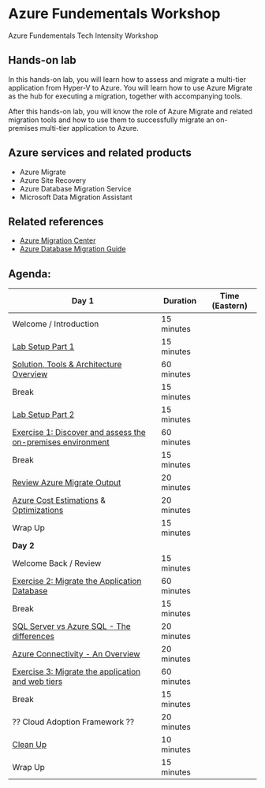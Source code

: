 # Azure Fundementals Workshop
Azure Fundementals Tech Intensity Workshop

## Hands-on lab

In this hands-on lab, you will learn how to assess and migrate a multi-tier application from Hyper-V to Azure. You will learn how to use Azure Migrate as the hub for executing a migration, together with accompanying tools.

After this hands-on lab, you will know the role of Azure Migrate and related migration tools and how to use them to successfully migrate an on-premises multi-tier application to Azure.

## Azure services and related products

- Azure Migrate
- Azure Site Recovery
- Azure Database Migration Service
- Microsoft Data Migration Assistant

## Related references

- [Azure Migration Center](https://azure.microsoft.com/migration)
- [Azure Database Migration Guide](https://aka.ms/datamigration)

## Agenda:

| Day 1                                                        | Duration   | Time (Eastern) |
| ------------------------------------------------------------ | ---------- | -------------- |
| Welcome / Introduction                                       | 15 minutes |                |
| [Lab Setup Part 1](/Hands-on%20lab/Setup.md#task-1-deploy-the-on-premises-environment) | 15 minutes |                |
| [Solution, Tools & Architecture Overview](/Whiteboard%20design%20session/WDS%20trainer%20presentation%20-%20Line-of-business%20application%20migration.pptx) | 60 minutes |                |
| Break                                                        | 15 minutes |                |
| [Lab Setup Part 2](/Hands-on%20lab/Setup.md#task-2-verify-the-on-premises-environment) | 15 minutes |                |
| [Exercise 1: Discover and assess the on-premises environment](/Hands-on%20lab/Migration.md#exercise-1-discover-and-assess-the-on-premises-environment) | 60 minutes |                |
| Break                                                        | 15 minutes |                |
| [Review Azure Migrate Output](/Hands-on%20lab/Migration.md#task-6-explore-dependency-visualization) | 20 minutes |                |
| [Azure Cost Estimations](https://docs.microsoft.com/en-us/azure/architecture/framework/cost/design-initial-estimate) & [Optimizations](https://docs.microsoft.com/en-us/azure/architecture/framework/cost/optimize-checklist) | 20 minutes |                |
| Wrap Up                                                      | 15 minutes |                |
| **Day 2**                                                    |            |                |
| Welcome Back / Review                                        | 15 minutes |                |
| [Exercise 2: Migrate the Application Database](/Hands-on%20lab/Migration.md#exercise-2-migrate-the-application-database) | 60 minutes |                |
| Break                                                        | 15 minutes |                |
| [SQL Server vs Azure SQL - The differences](https://docs.microsoft.com/en-us/azure/azure-sql/database/transact-sql-tsql-differences-sql-server) | 20 minutes |                |
| [Azure Connectivity - An Overview](https://docs.microsoft.com/en-us/azure/networking/fundamentals/networking-overview) | 20 minutes |                |
| [Exercise 3: Migrate the application and web tiers](/Hands-on%20lab/Migration.md#exercise-3-migrate-the-application-and-web-tiers-using-azure-migrate-server-migration) | 60 minutes |                |
| Break                                                        | 15 minutes |                |
| ?? Cloud Adoption Framework ??                                     | 20 minutes |                |
| [Clean Up](/Hands-on%20lab/Migration.md#after-the-hands-on-lab) | 10 minutes |                |
| Wrap Up                                                      | 15 minutes |                |